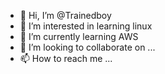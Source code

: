 - 👋 Hi, I’m @Trainedboy
- 👀 I’m interested in learning linux
- 🌱 I’m currently learning AWS
- 💞️ I’m looking to collaborate on ...
- 📫 How to reach me ...

<!---
Trainedboy/Trainedboy is a ✨ special ✨ repository because its `README.md` (this file) appears on your GitHub profile.
You can click the Preview link to take a look at your changes.
--->
